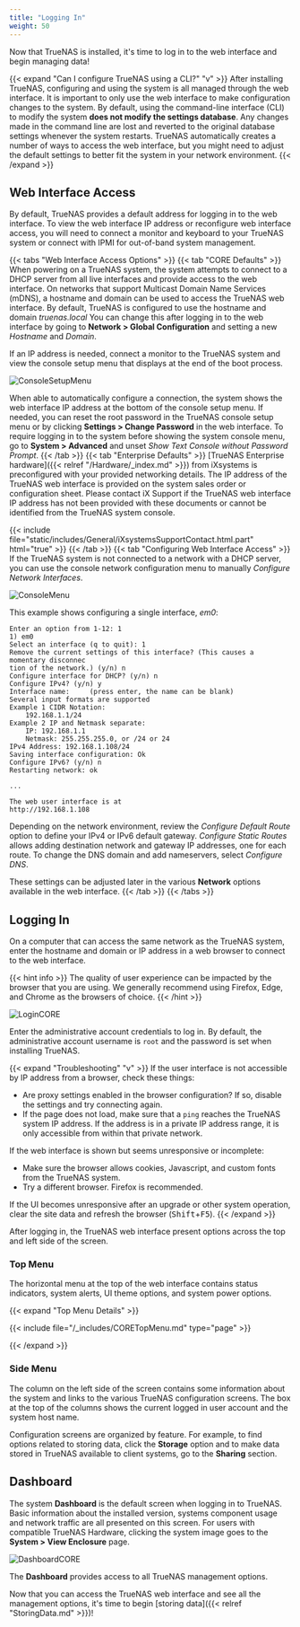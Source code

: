 ```yaml
---
title: "Logging In"
weight: 50
---
```


Now that TrueNAS is installed, it's time to log in to the web interface and begin managing data!

{{< expand "Can I configure TrueNAS using a CLI?" "v" >}}
After installing TrueNAS, configuring and using the system is all managed through the web interface.
It is important to only use the web interface to make configuration changes to the system.
By default, using the command-line interface (CLI) to modify the system **does not modify the settings database**.
Any changes made in the command line are lost and reverted to the original database settings whenever the system restarts.
TrueNAS automatically creates a number of ways to access the web interface, but you might need to adjust the default settings to better fit the system in your network environment.
{{< /expand >}}

## Web Interface Access

By default, TrueNAS provides a default address for logging in to the web interface.
To view the web interface IP address or reconfigure web interface access, you will need to connect a monitor and keyboard to your TrueNAS system or connect with IPMI for out-of-band system management.

{{< tabs "Web Interface Access Options" >}}
{{< tab "CORE Defaults" >}}
When powering on a TrueNAS system, the system attempts to connect to a DHCP server from all live interfaces and provide access to the web interface.
On networks that support Multicast Domain Name Services (mDNS), a hostname and domain can be used to access the TrueNAS web interface.
By default, TrueNAS is configured to use the hostname and domain *truenas.local*
You can change this after logging in to the web interface by going to **Network > Global Configuration** and setting a new *Hostname* and *Domain*.

If an IP address is needed, connect a monitor to the TrueNAS system and view the console setup menu that displays at the end of the boot process.

![ConsoleSetupMenu](/images/CORE/ConsoleSetupMenu.png "TrueNAS Console Menu")

When able to automatically configure a connection, the system shows the web interface IP address at the bottom of the console setup menu.
If needed, you can reset the root password in the TrueNAS console setup menu or by clicking **Settings > Change Password** in the web interface.
To require logging in to the system before showing the system console menu, go to **System > Advanced** and unset *Show Text Console without Password Prompt*.
{{< /tab >}}
{{< tab "Enterprise Defaults" >}}
[TrueNAS Enterprise hardware]({{< relref "/Hardware/_index.md" >}}) from iXsystems is preconfigured with your provided networking details.
The IP address of the TrueNAS web interface is provided on the system sales order or configuration sheet.
Please contact iX Support if the TrueNAS web interface IP address has not been provided with these documents or cannot be identified from the TrueNAS system console.

{{< include file="static/includes/General/iXsystemsSupportContact.html.part" html="true" >}}
{{< /tab >}}
{{< tab "Configuring Web Interface Access" >}}
If the TrueNAS system is not connected to a network with a DHCP server, you can use the console network configuration menu to manually *Configure Network Interfaces*.

![ConsoleMenu](/images/CORE/ConsoleSetupMenu.png "TrueNAS Console Menu")

This example shows configuring a single interface, *em0*:

```
Enter an option from 1-12: 1
1) em0
Select an interface (q to quit): 1
Remove the current settings of this interface? (This causes a momentary disconnec
tion of the network.) (y/n) n
Configure interface for DHCP? (y/n) n
Configure IPv4? (y/n) y
Interface name:     (press enter, the name can be blank)
Several input formats are supported
Example 1 CIDR Notation:
    192.168.1.1/24
Example 2 IP and Netmask separate:
    IP: 192.168.1.1
    Netmask: 255.255.255.0, or /24 or 24
IPv4 Address: 192.168.1.108/24
Saving interface configuration: Ok
Configure IPv6? (y/n) n
Restarting network: ok

...

The web user interface is at
http://192.168.1.108
```

Depending on the network environment, review the *Configure Default Route* option to define your IPv4 or IPv6 default gateway.
*Configure Static Routes* allows adding destination network and gateway IP addresses, one for each route.
To change the DNS domain and add nameservers, select *Configure DNS*.

These settings can be adjusted later in the various **Network** options available in the web interface.
{{< /tab >}}
{{< /tabs >}}

## Logging In

On a computer that can access the same network as the TrueNAS system, enter the hostname and domain or IP address in a web browser to connect to the web interface.

{{< hint info >}}
The quality of user experience can be impacted by the browser that you are using. We generally recommend using Firefox, Edge, and Chrome as the browsers of choice.
{{< /hint >}}

![LoginCORE](/images/CORE/12.0/LoginCORE.png "TrueNAS CORE Login Screen")

Enter the administrative account credentials to log in.
By default, the administrative account username is `root` and the password is set when installing TrueNAS.

{{< expand "Troubleshooting" "v" >}}
If the user interface is not accessible by IP address from a browser, check these things:

* Are proxy settings enabled in the browser configuration?
  If so, disable the settings and try connecting again.
* If the page does not load, make sure that a `ping` reaches the TrueNAS system IP address.
  If the address is in a private IP address range, it is only accessible from within that private network.

If the web interface is shown but seems unresponsive or incomplete:

* Make sure the browser allows cookies, Javascript, and custom fonts from the TrueNAS system.
* Try a different browser. Firefox is recommended.

If the UI becomes unresponsive after an upgrade or other system operation, clear the site data and refresh the browser (<kbd>Shift</kbd>+<kbd>F5</kbd>).
{{< /expand >}}

After logging in, the TrueNAS web interface present options across the top and left side of the screen.

### Top Menu

The horizontal menu at the top of the web interface contains status indicators, system alerts, UI theme options, and system power options.

{{< expand "Top Menu Details" >}}

{{< include file="/_includes/CORETopMenu.md" type="page" >}}

{{< /expand >}}

### Side Menu

The column on the left side of the screen contains some information about the system and links to the various TrueNAS configuration screens.
The box at the top of the columns shows the current logged in user account and the system host name.

Configuration screens are organized by feature.
For example, to find options related to storing data, click the **Storage** option and to make data stored in TrueNAS available to client systems, go to the **Sharing** section.

## Dashboard

The system **Dashboard** is the default screen when logging in to TrueNAS.
Basic information about the installed version, systems component usage and network traffic are all presented on this screen.
For users with compatible TrueNAS Hardware, clicking the system image goes to the **System > View Enclosure** page.

![DashboardCORE](/images/CORE/12.0/DashboardCORE.png "TrueNAS CORE Dashboard")

The **Dashboard** provides access to all TrueNAS management options.

Now that you can access the TrueNAS web interface and see all the management options, it's time to begin [storing data]({{< relref "StoringData.md" >}})!

